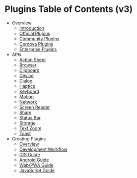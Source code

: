 # Plugins Table of Contents (v3)

- Overview
  - [Introduction](index.md)
  - [Official Plugins](../apis/index.md)
  - [Community Plugins](community.md)
  - [Cordova Plugins](cordova.md)
  - [Enterprise Plugins](enterprise.md)
- APIs
  - [Action Sheet](../apis/action-sheet.md)
  - [Browser](../apis/browser.md)
  - [Clipboard](../apis/clipboard.md)
  - [Device](../apis/device.md)
  - [Dialog](../apis/dialog.md)
  - [Haptics](../apis/haptics.md)
  - [Keyboard](../apis/keyboard.md)
  - [Motion](../apis/motion.md)
  - [Network](../apis/network.md)
  - [Screen Reader](../apis/screen-reader.md)
  - [Share](../apis/share.md)
  - [Status Bar](../apis/status-bar.md)
  - [Storage](../apis/storage.md)
  - [Text Zoom](../apis/text-zoom.md)
  - [Toast](../apis/toast.md)
- Creating Plugins
  - [Overview](creating-plugins.md)
  - [Development Workflow](workflow.md)
  - [iOS Guide](ios.md)
  - [Android Guide](android.md)
  - [Web/PWA Guide](web.md)
  - [JavaScript Guide](js.md)
